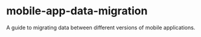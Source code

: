# mobile-app-data-migration
A guide to migrating data between different versions of mobile applications.

